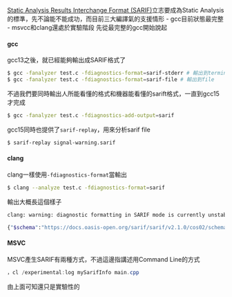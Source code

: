 [Static Analysis Results Interchange Format (SARIF)](https://www.open-std.org/jtc1/sc22/wg21/docs/papers/2024/p3358r0.html)立志要成為Static Analysis的標準，先不論能不能成功，而目前三大編譯氣的支援情形
	- gcc目前狀態最完整
	- msvcc和clang還處於實驗階段
先從最完整的gcc開始說起

#### gcc
gcc13之後，就已經能夠輸出成SARIF格式了
``` bash
$ gcc -fanalyzer test.c -fdiagnostics-format=sarif-stderr # 輸出到terminal
$ gcc -fanalyzer test.c -fdiagnostics-format=sarif-file # 輸出到file
```
不過我們要同時輸出人所能看懂的格式和機器能看懂的sarift格式，一直到gcc15才完成
``` bash
$ gcc -fanalyzer test.c -fdiagnostics-add-output=sarif
```
gcc15同時也提供了`sarif-replay`，用來分析sarif file
``` bash
$ sarif-replay signal-warning.sarif
```

#### clang
clang一樣使用`-fdiagnostics-format`當輸出
``` bash
$ clang --analyze test.c -fdiagnostics-format=sarif
```
輸出大概長這個樣子
``` bash
clang: warning: diagnostic formatting in SARIF mode is currently unstable [-Wsarif-format-unstable]

{"$schema":"https://docs.oasis-open.org/sarif/sarif/v2.1.0/cos02/schemas/sarif-schema-2.1.0.json","runs":[{"artifacts":[],"columnKind":"unicodeCodePoints","results":[],"tool":{"driver":{"fullName":"","informationUri":"https://clang.llvm.org/docs/UsersManual.html","language":"en-US","name":"clang","rules":[],"version":"21.0.0git"}}}],"version":"2.1.0"}
```

#### MSVC
MSVC產生SARIF有兩種方式，不過這邊指講述用Command Line的方式
``` powershell
，cl /experimental:log mySarifInfo main.cpp
```
由上面可知還只是實驗性的


